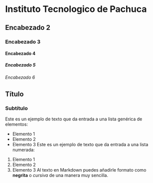# Instituto Tecnologico de Pachuca
## Encabezado 2
### Encabezado 3
#### Encabezado 4
##### Encabezado 5
###### Encabezado 6

## Título
### Subtítulo
Este es un ejemplo de texto que da entrada a una lista genérica de elementos:
- Elemento 1
- Elemento 2
- Elemento 3
Este es un ejemplo de texto que da entrada a una lista numerada:
1. Elemento 1
2. Elemento 2
3. Elemento 3
Al texto en Markdown puedes añadirle formato como **negrita** o *cursiva* de una manera muy sencilla.
